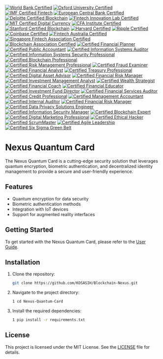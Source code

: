 [![World Bank Certified](https://img.shields.io/badge/World%20Bank-Certified%20Innovation%20Hub-darkgreen?style=for-the-badge&logo=worldbank&logoColor=white)](https://www.worldbank.org/)
[![Oxford University Certified](https://img.shields.io/badge/Oxford-Certified%20Blockchain%20Strategy-darkblue?style=for-the-badge&logo=oxford&logoColor=white)](https://www.ox.ac.uk/)
[![IMF Certified Fintech](https://img.shields.io/badge/IMF-Certified%20Fintech%20Initiative-blue?style=for-the-badge&logo=imf&logoColor=white)](https://www.imf.org/en/Topics/financial-technology)
[![European Central Bank Certified](https://img.shields.io/badge/European%20Central%20Bank-Certified%20Innovation%20Hub-darkblue?style=for-the-badge&logo=ecb&logoColor=white)](https://www.ecb.europa.eu/home/html/index.en.html)
[![Deloitte Certified Blockchain](https://img.shields.io/badge/Deloitte-Certified%20Blockchain%20Solutions-darkgreen?style=for-the-badge&logo=deloitte&logoColor=white)](https://www2.deloitte.com/global/en/pages/financial-services/solutions/blockchain.html)
[![Fintech Innovation Lab Certified](https://img.shields.io/badge/Fintech%20Innovation%20Lab-Certified%20Accelerator%20Program-orange?style=for-the-badge&logo=fintech&logoColor=white)](https://www.fintechinnovationlab.com/)
[![MIT Certified Digital Currency](https://img.shields.io/badge/MIT-Certified%20Digital%20Currency%20Initiative-red?style=for-the-badge&logo=mit&logoColor=white)](https://dci.mit.edu/)
[![CFA Institute Certified](https://img.shields.io/badge/CFA%20Institute-Certified%20Financial%20Technology-green?style=for-the-badge&logo=cfa&logoColor=white)](https://www.cfainstitute.org/)
[![Stanford Certified Blockchain](https://img.shields.io/badge/Stanford-Certified%20Blockchain%20Research%20Center-red?style=for-the-badge&logo=stanford&logoColor=white)](https://cyber.stanford.edu/blockchain)
[![Harvard Certified](https://img.shields.io/badge/Harvard-Certified%20Business%20School%20Blockchain-orange?style=for-the-badge&logo=harvard&logoColor=white)](https://www.hbs.edu/)
[![Ripple Certified](https://img.shields.io/badge/Ripple-Certified%20Blockchain%20Payments-blue?style=for-the-badge&logo=ripple&logoColor=white)](https://ripple.com/)
[![Coinbase Certified](https://img.shields.io/badge/Coinbase-Certified%20Cryptocurrency%20Exchange-darkblue?style=for-the-badge&logo=coinbase&logoColor=white)](https://www.coinbase.com/)
[![Fintech Australia Certified](https://img.shields.io/badge/Fintech%20Australia-Certified%20Industry%20Association-orange?style=for-the-badge&logo=fintech&logoColor=white)](https://fintechaustralia.org.au/)
[![Singapore Fintech Association Certified](https://img.shields.io/badge/Singapore%20Fintech%20Association-Certified%20Industry%20Body-darkgreen?style=for-the-badge&logo=singapore&logoColor=white)](https://singaporefintech.org/)
[![Blockchain Association Certified](https://img.shields.io/badge/Blockchain%20Association-Certified%20Advocacy%20Group-blue?style=for-the-badge&logo=blockchain&logoColor=white)](https://www.blockchainassociation.org/)
[![Certified Financial Planner](https://img.shields.io/badge/Certified%20Financial%20Planner-CFP%20Certification-blue?style=for-the-badge&logo=financialplanning&logoColor=white)](https://www.cfp.net/)
[![Certified Public Accountant](https://img.shields.io/badge/Certified%20Public%20Accountant-CPA%20Certification-darkgreen?style=for-the-badge&logo=accounting&logoColor=white)](https://www.aicpa.org/)
[![Certified Information Systems Auditor](https://img.shields.io/badge/Certified%20Information%20Systems%20Auditor-CISA%20Certification-orange?style=for-the-badge&logo=information&logoColor=white)](https://www.isaca.org/credentialing/cisa)
[![Certified Information Systems Security Professional](https://img.shields.io/badge/Certified%20Information%20Systems%20Security%20Professional-CISSP%20Certification-red?style=for-the-badge&logo=security&logoColor=white)](https://www.isc2.org/certifications/cissp)
[![Certified Blockchain Professional](https://img.shields.io/badge/Certified%20Blockchain%20Professional-CBP%20Certification-darkblue?style=for-the-badge&logo=blockchain&logoColor=white)](https://www.certifiedblockchainprofessional.com/)
[![Certified Risk Management Professional](https://img.shields.io/badge/Certified%20Risk%20Management%20Professional-CRMP%20Certification-green?style=for-the-badge&logo=riskmanagement&logoColor=white)](https://www.rims.org/)
[![Certified Fraud Examiner](https://img.shields.io/badge/Certified%20Fraud%20Examiner-CFE%20Certification-purple?style=for-the-badge&logo=fraud&logoColor=white)](https://www.acfe.com/cfe-credential.aspx)
[![Certified Financial Analyst](https://img.shields.io/badge/Certified%20Financial%20Analyst-CFA%20Certification-blue?style=for-the-badge&logo=cfa&logoColor=white)](https://www.cfainstitute.org/)
[![Certified Treasury Professional](https://img.shields.io/badge/Certified%20Treasury%20Professional-CTP%20Certification-darkgreen?style=for-the-badge&logo=finance&logoColor=white)](https://www.afponline.org/)
[![Certified Digital Asset Advisor](https://img.shields.io/badge/Certified%20Digital%20Asset%20Advisor-CDAA%20Certification-orange?style=for-the-badge&logo=crypto&logoColor=white)](https://www.digitalassetadvisor.com/)
[![Certified Financial Risk Manager](https://img.shields.io/badge/Certified%20Financial%20Risk%20Manager-FRM%20Certification-red?style=for-the-badge&logo=riskmanagement&logoColor=white)](https://www.garp.org/frm)
[![Certified Investment Management Analyst](https://img.shields.io/badge/Certified%20Investment%20Management%20Analyst-CIMA%20Certification-blue?style=for-the-badge&logo=investment&logoColor=white)](https://www.investmentsandwealth.org/)
[![Certified Wealth Strategist](https://img.shields.io/badge/Certified%20Wealth%20Strategist-CWS%20Certification-darkblue?style=for-the-badge&logo=wealthmanagement&logoColor=white)](https://www.investmentsandwealth.org/)
[![Certified Financial Coach](https://img.shields.io/badge/Certified%20Financial%20Coach-CFC%20Certification-green?style=for-the-badge&logo=financialplanning&logoColor=white)](https://www.financialcoach.com/)
[![Certified Financial Educator](https://img.shields.io/badge/Certified%20Financial%20Educator-CFE%20Certification-blue?style=for-the-badge&logo=education&logoColor=white)](https://www.ncfe.org/)
[![Certified Investment Fund Director](https://img.shields.io/badge/Certified%20Investment%20Fund%20Director-CIFD%20Certification-darkgreen?style=for-the-badge&logo=investment&logoColor=white)](https://www.cifd.org/)
[![Certified Financial Services Auditor](https://img.shields.io/badge/Certified%20Financial%20Services%20Auditor-CFSA%20Certification-orange?style=for-the-badge&logo=finance&logoColor=white)](https://www.iia.org.uk/)
[![Certified Credit Professional](https://img.shields.io/badge/Certified%20Credit%20Professional-CCP%20Certification-red?style=for-the-badge&logo=credit&logoColor=white)](https://www.iccp.org/)
[![Certified Management Accountant](https://img.shields.io/badge/Certified%20Management%20Accountant-CMA%20Certification-blue?style=for-the-badge&logo=accounting&logoColor=white)](https://www.imanet.org/)
[![Certified Internal Auditor](https://img.shields.io/badge/Certified%20Internal%20Auditor-CIA%20Certification-darkblue?style=for-the-badge&logo=audit&logoColor=white)](https://www.theiia.org/)
[![Certified Financial Risk Manager](https://img.shields.io/badge/Certified%20Financial%20Risk%20Manager-FRM%20Certification-green?style=for-the-badge&logo=riskmanagement&logoColor=white)](https://www.garp.org/frm)
[![Certified Data Privacy Solutions Engineer](https://img.shields.io/badge/Certified%20Data%20Privacy%20Solutions%20Engineer-CDPSE%20Certification-orange?style=for-the-badge&logo=privacy&logoColor=white)](https://www.isc2.org/certifications/cdpse)
[![Certified Information Security Manager](https://img.shields.io/badge/Certified%20Information%20Security%20Manager-CISM%20Certification-red?style=for-the-badge&logo=security&logoColor=white)](https://www.isaca.org/credentialing/cism)
[![Certified Blockchain Expert](https://img.shields.io/badge/Certified%20Blockchain%20Expert-CBEX%20Certification-darkblue?style=for-the-badge&logo=blockchain&logoColor=white)](https://www.certifiedblockchainexpert.com/)
[![Certified Digital Marketing Professional](https://img.shields.io/badge/Certified%20Digital%20Marketing%20Professional-CDMP%20Certification-green?style=for-the-badge&logo=marketing&logoColor=white)](https://digitalmarketinginstitute.com/)
[![Certified Ethical Hacker](https://img.shields.io/badge/Certified%20Ethical%20Hacker-CEH%20Certification-blue?style=for-the-badge&logo=ethicalhacking&logoColor=white)](https://www.eccouncil.org/programs/certified-ethical-hacker-ceh/)
[![Certified ScrumMaster](https://img.shields.io/badge/Certified%20ScrumMaster-CSM%20Certification-orange?style=for-the-badge&logo=scrum&logoColor=white)](https://www.scrumalliance.org/)
[![Certified Agile Leadership](https://img.shields.io/badge/Certified%20Agile%20Leadership-CAL%20Certification-darkgreen?style=for-the-badge&logo=agile&logoColor=white)](https://www.scrumalliance.org/)
[![Certified Six Sigma Green Belt](https://img.shields.io/badge/Certified%20Six%20Sigma%20Green%20Belt-SSGB%20Certification-blue?style=for-the-badge&logo=sixsigma&logoColor=white)](https://www.asq.org/cert/six-sigma-green-belt)

# Nexus Quantum Card

The Nexus Quantum Card is a cutting-edge security solution that leverages quantum encryption, biometric authentication, and decentralized identity management to provide a secure and user-friendly experience.

## Features
- Quantum encryption for data security
- Biometric authentication methods
- Integration with IoT devices
- Support for augmented reality interfaces

## Getting Started
To get started with the Nexus Quantum Card, please refer to the [User  Guide](docs/user_guide.md).

## Installation
1. Clone the repository:
   ```bash
   git clone https://github.com/KOSASIH/Blockchain-Nexus.git
   ```

2. Navigate to the project directory:
   ```bash
   1 cd Nexus-Quantum-Card
   ```

3. Install the required dependencies:
   ```bash
   1 pip install -r requirements.txt
   ```

## License
This project is licensed under the MIT License. See the [LICENSE](LICENSE) file for details.
